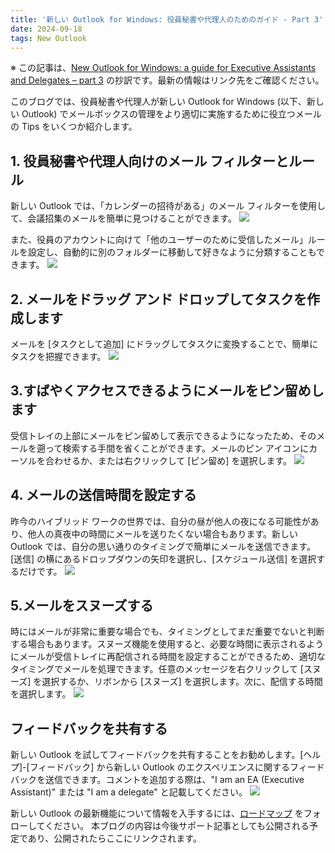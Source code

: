 ```yaml
---
title: '新しい Outlook for Windows: 役員秘書や代理人のためのガイド - Part 3'
date: 2024-09-18
tags: New Outlook
---
```


※ この記事は、[New Outlook for Windows: a guide for Executive Assistants and Delegates – part 3](https://techcommunity.microsoft.com/t5/outlook-blog/new-outlook-for-windows-a-guide-for-executive-assistants-and/ba-p/4208796) の抄訳です。最新の情報はリンク先をご確認ください。

このブログでは、役員秘書や代理人が新しい Outlook for Windows (以下、新しい Outlook) でメールボックスの管理をより適切に実施するために役立つメールの Tips をいくつか紹介します。

## 1. 役員秘書や代理人向けのメール フィルターとルール
新しい Outlook では、「カレンダーの招待がある」のメール フィルターを使用して、会議招集のメールを簡単に見つけることができます。
![](NewOutlookPart3_01.png)

また、役員のアカウントに向けて「他のユーザーのために受信したメール」ルールを設定し、自動的に別のフォルダーに移動して好きなように分類することもできます。
![](NewOutlookPart3_02.png)

## 2. メールをドラッグ アンド ドロップしてタスクを作成します
メールを [タスクとして追加] にドラッグしてタスクに変換することで、簡単にタスクを把握できます。
![](NewOutlookPart3_03.png)

## 3.すばやくアクセスできるようにメールをピン留めします
受信トレイの上部にメールをピン留めして表示できるようになったため、そのメールを遡って検索する手間を省くことができます。メールのピン アイコンにカーソルを合わせるか、または右クリックして [ピン留め] を選択します。
![](NewOutlookPart3_04.png)

## 4. メールの送信時間を設定する
昨今のハイブリッド ワークの世界では、自分の昼が他人の夜になる可能性があり、他人の真夜中の時間にメールを送りたくない場合もあります。新しい Outlook では、自分の思い通りのタイミングで簡単にメールを送信できます。[送信] の横にあるドロップダウンの矢印を選択し、[スケジュール送信] を選択するだけです。
![](NewOutlookPart3_05.png)

## 5.メールをスヌーズする
時にはメールが非常に重要な場合でも、タイミングとしてまだ重要でないと判断する場合もあります。スヌーズ機能を使用すると、必要な時間に表示されるようにメールが受信トレイに再配信される時間を設定することができるため、適切なタイミングでメールを処理できます。任意のメッセージを右クリックして [スヌーズ] を選択するか、リボンから [スヌーズ] を選択します。次に、配信する時間を選択します。
![](NewOutlookPart3_06.png)

## フィードバックを共有する
新しい Outlook を試してフィードバックを共有することをお勧めします。[ヘルプ]-[フィードバック] から新しい Outlook のエクスペリエンスに関するフィードバックを送信できます。コメントを追加する際は、"I am an EA (Executive Assistant)" または "I am a delegate" と記載してください。
![](NewOutlookPart3_07.png)


新しい Outlook の最新機能について情報を入手するには、[ロードマップ](https://www.microsoft.com/microsoft-365/roadmap?filters=Outlook%2CDesktop%2CWeb&searchterms=%23newoutlookforwindows) をフォローしてください。
本ブログの内容は今後サポート記事としても公開される予定であり、公開されたらここにリンクされます。
